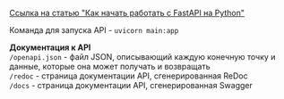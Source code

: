 [Ссылка на статью "Как начать работать с FastAPI на Python"](https://pythonist.ru/kak-nachat-rabotat-s-fastapi-na-python/)

Команда для запуска API - `uvicorn main:app`

**Документация к API**  
`/openapi.json` -  файл JSON, описывающий каждую конечную точку и данные, которые она может получать и возвращать  
`/redoc` - страница документации API, сгенерированная ReDoc  
`/docs` - страница документации API, сгенерированная Swagger  